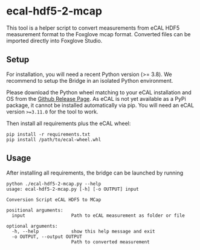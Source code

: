 # ecal-hdf5-2-mcap

This tool is a helper script to convert measurements from eCAL HDF5 measurement format to the Foxglove mcap format.
Converted files can be imported directly into Foxglove Studio.

## Setup
For installation, you will need a recent Python version (>= 3.8).
We recommend to setup the Bridge in an isolated Python environment.

Please download the Python wheel matching to your eCAL installation and OS from the [Github Release Page](https://github.com/eclipse-ecal/ecal/releases).
As eCAL is not yet available as a PyPi package, it cannot be installed automatically via pip.
You will need an eCAL version `>=3.11.0` for the tool to work.

Then install all requirements plus the eCAL wheel:
```
pip install -r requirements.txt
pip install /path/to/ecal-wheel.whl
```

## Usage

After installing all requirements, the bridge can be launched by running

```
python ./ecal-hdf5-2-mcap.py --help
usage: ecal-hdf5-2-mcap.py [-h] [-o OUTPUT] input

Conversion Script eCAL HDF5 to MCap

positional arguments:
  input                 Path to eCAL measurement as folder or file

optional arguments:
  -h, --help            show this help message and exit
  -o OUTPUT, --output OUTPUT
                        Path to converted measurement
```
